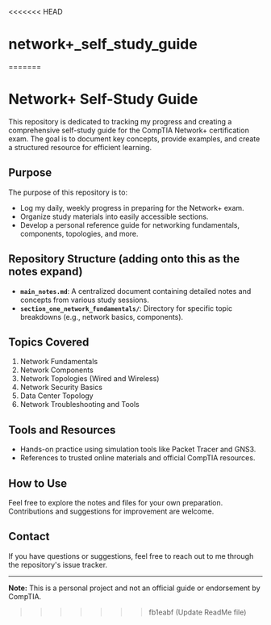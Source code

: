 <<<<<<< HEAD
# network+_self_study_guide
=======
# Network+ Self-Study Guide

This repository is dedicated to tracking my progress and creating a comprehensive self-study guide for the CompTIA Network+ certification exam. The goal is to document key concepts, provide examples, and create a structured resource for efficient learning.

## Purpose
The purpose of this repository is to:
- Log my daily, weekly progress in preparing for the Network+ exam.
- Organize study materials into easily accessible sections.
- Develop a personal reference guide for networking fundamentals, components, topologies, and more.

## Repository Structure (adding onto this as the notes expand)
- **`main_notes.md`**: A centralized document containing detailed notes and concepts from various study sessions.
- **`section_one_network_fundamentals/`**: Directory for specific topic breakdowns (e.g., network basics, components).

## Topics Covered
1. Network Fundamentals
2. Network Components
3. Network Topologies (Wired and Wireless)
4. Network Security Basics
5. Data Center Topology
6. Network Troubleshooting and Tools

## Tools and Resources
- Hands-on practice using simulation tools like Packet Tracer and GNS3.
- References to trusted online materials and official CompTIA resources.

## How to Use
Feel free to explore the notes and files for your own preparation. Contributions and suggestions for improvement are welcome.

## Contact
If you have questions or suggestions, feel free to reach out to me through the repository's issue tracker.

---

**Note:** This is a personal project and not an official guide or endorsement by CompTIA.
>>>>>>> fb1eabf (Update ReadMe file)

